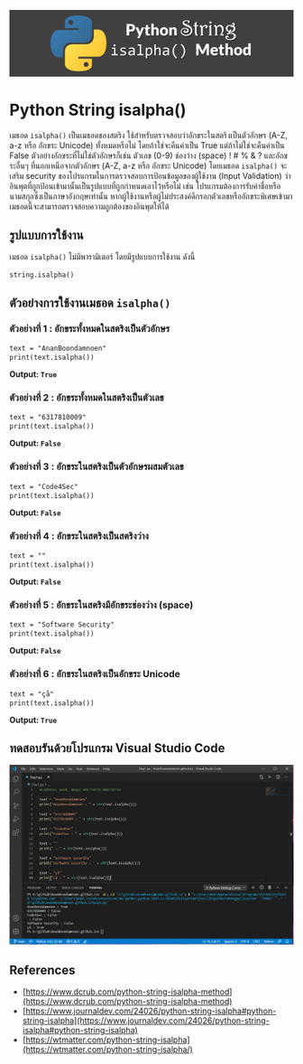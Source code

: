![](Image/Code4Sec_Week/python_string_isalpha_01.png)

# Python String isalpha()

เมธอด `isalpha()` เป็นเมธอดของสตริง ใช้สำหรับตรวจสอบว่าอักขระในสตริงเป็นตัวอักษร (A-Z, a-z หรือ อักขระ Unicode) ทั้งหมดหรือไม่ โดยถ้าใช่จะคืนค่าเป็น True แต่ถ้าไม่ใช่จะคืนค่าเป็น False ตัวอย่างอักขระที่ไม่ใช่ตัวอักษรก็เช่น ตัวเลข (0-9) ช่องว่าง (space) ! # % & ? และอักขระอื่นๆ ที่นอกเหนือจากตัวอักษร (A-Z, a-z หรือ อักขระ Unicode) โดยเมธอด `isalpha()` จะเสริม security ของโปรแกรมในการตรวจสอบการป้อนข้อมูลของผู้ใช้งาน (Input Validation) ว่าอินพุตที่ถูกป้อนเข้ามานั้นเป็นรูปแบบที่ถูกกำหนดเอาไว้หรือไม่ เช่น โปรแกรมต้องการรับค่าชื่อหรือนามสกุลซึ่งเป็นภาษาอังกฤษเท่านั้น หากผู้ใช้งานหรือผู้ไม่ประสงค์ดีกรอกตัวเลขหรืออักขระพิเศษเข้ามา เมธอดนี้จะสามารถตรวจสอบความถูกต้องของอินพุตให้ได้

## รูปแบบการใช้งาน
เมธอด `isalpha()` ไม่มีพารามิเตอร์ โดยมีรูปแบบการใช้งาน ดังนี้
```
string.isalpha()
```

## ตัวอย่างการใช้งานเมธอด `isalpha()`

### ตัวอย่างที่ 1 : อักขระทั้งหมดในสตริงเป็นตัวอักษร
```
text = "AnanBoondamnoen"
print(text.isalpha())
```
**Output: `True`**

### ตัวอย่างที่ 2 : อักขระทั้งหมดในสตริงเป็นตัวเลข
```
text = "6317810009"
print(text.isalpha())
```
**Output: `False`**

### ตัวอย่างที่ 3 : อักขระในสตริงเป็นตัวอักษรผสมตัวเลข
```
text = "Code4Sec"
print(text.isalpha())
```
**Output: `False`**

### ตัวอย่างที่ 4 : อักขระในสตริงเป็นสตริงว่าง
```
text = ""
print(text.isalpha())
```
**Output: `False`**

### ตัวอย่างที่ 5 : อักขระในสตริงมีอักขระช่องว่าง (space)
```
text = "Software Security"
print(text.isalpha())
```
**Output: `False`**

### ตัวอย่างที่ 6 : อักขระในสตริงเป็นอักขระ Unicode
```
text = "çå"
print(text.isalpha())
```
**Output: `True`**

## ทดสอบรันด้วยโปรแกรม Visual Studio Code
![](Image/Code4Sec_Week/python_string_isalpha_02.png)

## References
- [https://www.dcrub.com/python-string-isalpha-method](https://www.dcrub.com/python-string-isalpha-method)
- [https://www.journaldev.com/24026/python-string-isalpha#python-string-isalpha](https://www.journaldev.com/24026/python-string-isalpha#python-string-isalpha)
- [https://wtmatter.com/python-string-isalpha](https://wtmatter.com/python-string-isalpha/)
